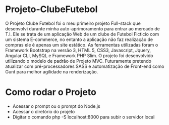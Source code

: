 <h1><span>Projeto-ClubeFutebol</span></h1>
    <p>
    O Projeto Clube Futebol foi o meu primeiro projeto Full-stack que desenvolvi durante minha auto-aprimoramento para entrar ao mercado de T.I. Ele se trata de um aplicação Web de um clube de Futebol Ficticio com um sistema E-commerce, no entanto a aplicação não faz realização de compras ele é apenas um site estático. As ferramentas utilizadas foram o Framework Bootstrap na versão 3, HTML 5, CSS3, Javascript, Jquery, Angular CLI, MySQL e Framework PHP Slim.  O projeto foi desenvolvido utilizando o modelo de padrão de Projeto MVC. Futuramente pretendo atualizar com pré-processadores SASS e automatização de Front-end como Gunt para melhor agilidade na renderização. 
    
    
 <h1>Como rodar o Projeto</h1>
 
 <ul>
    <li>Acessar o prompt ou o prompt do Node.js</li>
    <li>Acessar o diretório do projeto</li>
    <li> Digitar o comando php -S localhost:8000 para subir o servidor local
</ul>
  

